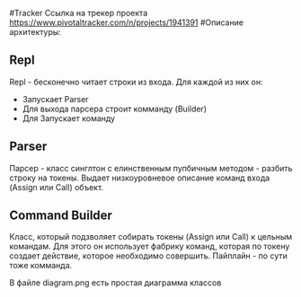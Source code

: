 #Tracker
Ссылка на трекер проекта https://www.pivotaltracker.com/n/projects/1941391
#Описание архитектуры:
## Repl
Repl - бесконечно читает строки из входа. Для каждой из них он:
* Запускает Parser
* Для выхода парсера строит комманду (Builder)
* Для Запускает команду

## Parser
Парсер - класс синглтон с елинственным пупбичным методом - разбить строку на токены. Выдает низкоуровневое описание
команд входа (Assign или Call) объект.

## Command Builder
Класс, который подзволяет собирать токены (Assign или Call) к цельным командам. Для этого он использует фабрику команд, которая по токену создает действие, которое необходимо совершить. Пайплайн - по сути тоже комманда.

В файле diagram.png есть простая диаграмма классов
